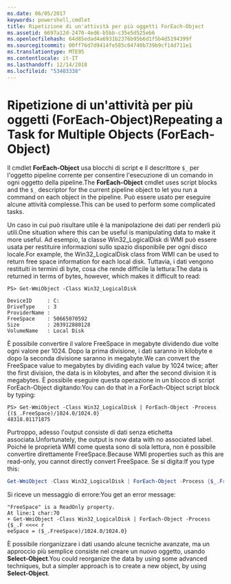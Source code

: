 ```yaml
---
ms.date: 06/05/2017
keywords: powershell,cmdlet
title: Ripetizione di un'attività per più oggetti ForEach-Object
ms.assetid: 6697a12d-2470-4ed6-b5bb-c35e5d525eb6
ms.openlocfilehash: 64d85edad4a6931b2376b95b6d1f5b4d5194399f
ms.sourcegitcommit: 00ff76d7d9414fe585c04740b739b9cf14d711e1
ms.translationtype: MTE95
ms.contentlocale: it-IT
ms.lasthandoff: 12/14/2018
ms.locfileid: "53403338"
---
```

# <a name="repeating-a-task-for-multiple-objects-foreach-object"></a><span data-ttu-id="f3402-103">Ripetizione di un'attività per più oggetti (ForEach-Object)</span><span class="sxs-lookup"><span data-stu-id="f3402-103">Repeating a Task for Multiple Objects (ForEach-Object)</span></span>

<span data-ttu-id="f3402-104">Il cmdlet **ForEach-Object** usa blocchi di script e il descrittore `$_` per l'oggetto pipeline corrente per consentire l'esecuzione di un comando in ogni oggetto della pipeline.</span><span class="sxs-lookup"><span data-stu-id="f3402-104">The **ForEach-Object** cmdlet uses script blocks and the `$_` descriptor for the current pipeline object to let you run a command on each object in the pipeline.</span></span> <span data-ttu-id="f3402-105">Può essere usato per eseguire alcune attività complesse.</span><span class="sxs-lookup"><span data-stu-id="f3402-105">This can be used to perform some complicated tasks.</span></span>

<span data-ttu-id="f3402-106">Un caso in cui può risultare utile è la manipolazione dei dati per renderli più utili.</span><span class="sxs-lookup"><span data-stu-id="f3402-106">One situation where this can be useful is manipulating data to make it more useful.</span></span> <span data-ttu-id="f3402-107">Ad esempio, la classe Win32_LogicalDisk di WMI può essere usata per restituire informazioni sullo spazio disponibile per ogni disco locale.</span><span class="sxs-lookup"><span data-stu-id="f3402-107">For example, the Win32_LogicalDisk class from WMI can be used to return free space information for each local disk.</span></span> <span data-ttu-id="f3402-108">Tuttavia, i dati vengono restituiti in termini di byte, cosa che rende difficile la lettura:</span><span class="sxs-lookup"><span data-stu-id="f3402-108">The data is returned in terms of bytes, however, which makes it difficult to read:</span></span>

```
PS> Get-WmiObject -Class Win32_LogicalDisk

DeviceID     : C:
DriveType    : 3
ProviderName :
FreeSpace    : 50665070592
Size         : 203912880128
VolumeName   : Local Disk
```

<span data-ttu-id="f3402-109">È possibile convertire il valore FreeSpace in megabyte dividendo due volte ogni valore per 1024. Dopo la prima divisione, i dati saranno in kilobyte e dopo la seconda divisione saranno in megabyte.</span><span class="sxs-lookup"><span data-stu-id="f3402-109">We can convert the FreeSpace value to megabytes by dividing each value by 1024 twice; after the first division, the data is in kilobytes, and after the second division it is megabytes.</span></span> <span data-ttu-id="f3402-110">È possibile eseguire questa operazione in un blocco di script ForEach-Object digitando:</span><span class="sxs-lookup"><span data-stu-id="f3402-110">You can do that in a ForEach-Object script block by typing:</span></span>

```
PS> Get-WmiObject -Class Win32_LogicalDisk | ForEach-Object -Process {($_.FreeSpace)/1024.0/1024.0}
48318.01171875
```

<span data-ttu-id="f3402-111">Purtroppo, adesso l'output consiste di dati senza etichetta associata.</span><span class="sxs-lookup"><span data-stu-id="f3402-111">Unfortunately, the output is now data with no associated label.</span></span> <span data-ttu-id="f3402-112">Poiché le proprietà WMI come questa sono di sola lettura, non è possibile convertire direttamente FreeSpace.</span><span class="sxs-lookup"><span data-stu-id="f3402-112">Because WMI properties such as this are read-only, you cannot directly convert FreeSpace.</span></span> <span data-ttu-id="f3402-113">Se si digita:</span><span class="sxs-lookup"><span data-stu-id="f3402-113">If you type this:</span></span>

```powershell
Get-WmiObject -Class Win32_LogicalDisk | ForEach-Object -Process {$_.FreeSpace = ($_.FreeSpace)/1024.0/1024.0}
```

<span data-ttu-id="f3402-114">Si riceve un messaggio di errore:</span><span class="sxs-lookup"><span data-stu-id="f3402-114">You get an error message:</span></span>

```output
"FreeSpace" is a ReadOnly property.
At line:1 char:70
+ Get-WmiObject -Class Win32_LogicalDisk | ForEach-Object -Process {$_.F <<<< r
eeSpace = ($_.FreeSpace)/1024.0/1024.0}
```

<span data-ttu-id="f3402-115">È possibile riorganizzare i dati usando alcune tecniche avanzate, ma un approccio più semplice consiste nel creare un nuovo oggetto, usando **Select-Object**.</span><span class="sxs-lookup"><span data-stu-id="f3402-115">You could reorganize the data by using some advanced techniques, but a simpler approach is to create a new object, by using **Select-Object**.</span></span>